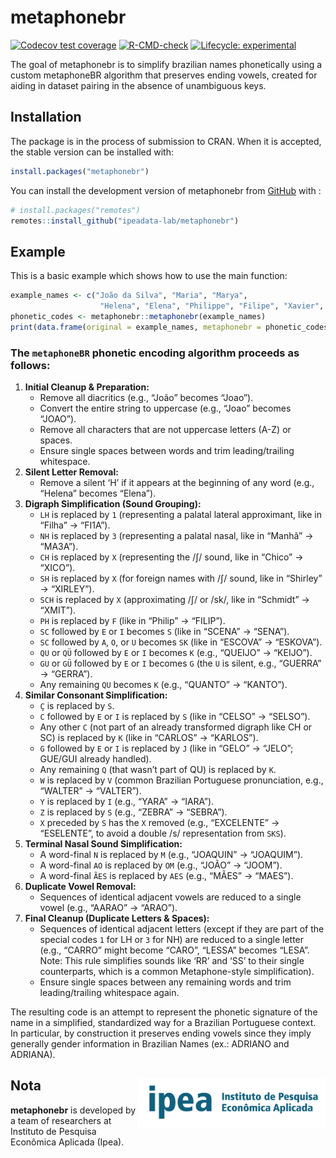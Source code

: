 
<!-- README.md is generated from README.Rmd. Please edit that file -->

# metaphonebr

<!-- badges: start -->

[![Codecov test
coverage](https://codecov.io/gh/ipeadata-lab/metaphonebr/graph/badge.svg)](https://app.codecov.io/gh/ipeadata-lab/metaphonebr)
[![R-CMD-check](https://github.com/ipeadata-lab/metaphonebr/actions/workflows/R-CMD-check.yaml/badge.svg)](https://github.com/ipeadata-lab/metaphonebr/actions/workflows/R-CMD-check.yaml)
[![Lifecycle:
experimental](https://img.shields.io/badge/lifecycle-experimental-orange.svg)](https://lifecycle.r-lib.org/articles/stages.html#experimental)
<!-- badges: end -->

The goal of metaphonebr is to simplify brazilian names phonetically
using a custom metaphoneBR algorithm that preserves ending vowels,
created for aiding in dataset pairing in the absence of unambiguous
keys.

## Installation

The package is in the process of submission to CRAN. When it is
accepted, the stable version can be installed with:

``` r
install.packages("metaphonebr")
```

You can install the development version of metaphonebr from
[GitHub](https://github.com/) with :

``` r
# install.packages("remotes")
remotes::install_github("ipeadata-lab/metaphonebr")
```

## Example

This is a basic example which shows how to use the main function:

``` r
example_names <- c("João da Silva", "Maria", "Marya",
                    "Helena", "Elena", "Philippe", "Filipe", "Xavier", "Chavier")
phonetic_codes <- metaphonebr::metaphonebr(example_names)
print(data.frame(original = example_names, metaphonebr = phonetic_codes))
```

### The `metaphoneBR` phonetic encoding algorithm proceeds as follows:

1.  **Initial Cleanup & Preparation:**
    - Remove all diacritics (e.g., “João” becomes “Joao”).
    - Convert the entire string to uppercase (e.g., “Joao” becomes
      “JOAO”).
    - Remove all characters that are not uppercase letters (A-Z) or
      spaces.
    - Ensure single spaces between words and trim leading/trailing
      whitespace.
2.  **Silent Letter Removal:**
    - Remove a silent ‘H’ if it appears at the beginning of any word
      (e.g., “Helena” becomes “Elena”).
3.  **Digraph Simplification (Sound Grouping):**
    - `LH` is replaced by `1` (representing a palatal lateral
      approximant, like in “Filha” -\> “FI1A”).
    - `NH` is replaced by `3` (representing a palatal nasal, like in
      “Manhã” -\> “MA3A”).
    - `CH` is replaced by `X` (representing the /ʃ/ sound, like in
      “Chico” -\> “XICO”).
    - `SH` is replaced by `X` (for foreign names with /ʃ/ sound, like in
      “Shirley” -\> “XIRLEY”).
    - `SCH` is replaced by `X` (approximating /ʃ/ or /sk/, like in
      “Schmidt” -\> “XMIT”).
    - `PH` is replaced by `F` (like in “Philip” -\> “FILIP”).
    - `SC` followed by `E` or `I` becomes `S` (like in “SCENA” -\>
      “SENA”).
    - `SC` followed by `A`, `O`, or `U` becomes `SK` (like in “ESCOVA”
      -\> “ESKOVA”).
    - `QU` or `QÜ` followed by `E` or `I` becomes `K` (e.g., “QUEIJO”
      -\> “KEIJO”).
    - `GU` or `GÜ` followed by `E` or `I` becomes `G` (the `U` is
      silent, e.g., “GUERRA” -\> “GERRA”).
    - Any remaining `QU` becomes `K` (e.g., “QUANTO” -\> “KANTO”).
4.  **Similar Consonant Simplification:**
    - `Ç` is replaced by `S`.
    - `C` followed by `E` or `I` is replaced by `S` (like in “CELSO” -\>
      “SELSO”).
    - Any other `C` (not part of an already transformed digraph like CH
      or SC) is replaced by `K` (like in “CARLOS” -\> “KARLOS”).
    - `G` followed by `E` or `I` is replaced by `J` (like in “GELO” -\>
      “JELO”; GUE/GUI already handled).
    - Any remaining `Q` (that wasn’t part of QU) is replaced by `K`.
    - `W` is replaced by `V` (common Brazilian Portuguese pronunciation,
      e.g., “WALTER” -\> “VALTER”).
    - `Y` is replaced by `I` (e.g., “YARA” -\> “IARA”).
    - `Z` is replaced by `S` (e.g., “ZEBRA” -\> “SEBRA”).
    - `X` preceded by `S` has the `X` removed (e.g., “EXCELENTE” -\>
      “ESELENTE”, to avoid a double /s/ representation from `SKS`).
5.  **Terminal Nasal Sound Simplification:**
    - A word-final `N` is replaced by `M` (e.g., “JOAQUIN” -\>
      “JOAQUIM”).
    - A word-final `AO` is replaced by `OM` (e.g., “JOÃO” -\> “JOOM”).
    - A word-final `ÃES` is replaced by `AES` (e.g., “MÃES” -\> “MAES”).
6.  **Duplicate Vowel Removal:**
    - Sequences of identical adjacent vowels are reduced to a single
      vowel (e.g., “AARAO” -\> “ARAO”).
7.  **Final Cleanup (Duplicate Letters & Spaces):**
    - Sequences of identical adjacent letters (except if they are part
      of the special codes `1` for LH or `3` for NH) are reduced to a
      single letter (e.g., “CARRO” might become “CARO”, “LESSA” becomes
      “LESA”. Note: This rule simplifies sounds like ‘RR’ and ‘SS’ to
      their single counterparts, which is a common Metaphone-style
      simplification).
    - Ensure single spaces between any remaining words and trim
      leading/trailing whitespace again.

The resulting code is an attempt to represent the phonetic signature of
the name in a simplified, standardized way for a Brazilian Portuguese
context. In particular, by construction it preserves ending vowels since
they imply generally gender information in Brazilian Names (ex.: ADRIANO
and ADRIANA).

## Nota <a href="https://www.ipea.gov.br"><img src="man/figures/ipea_logo.png" alt="Ipea" align="right" width="300"/></a>

**metaphonebr** is developed by a team of researchers at Instituto de
Pesquisa Econômica Aplicada (Ipea).
